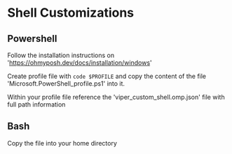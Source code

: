 # Shell Customizations

## Powershell

Follow the installation instructions on 'https://ohmyposh.dev/docs/installation/windows'

Create profile file with `code $PROFILE` and copy the content of the file 'Microsoft.PowerShell_profile.ps1' into it.

Within your profile file reference the 'viper_custom_shell.omp.json' file with full path information

## Bash

Copy the file into your home directory